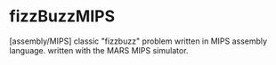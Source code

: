 # fizzBuzzMIPS
[assembly/MIPS] classic "fizzbuzz" problem written in MIPS assembly language. 
written with the MARS MIPS simulator.  
